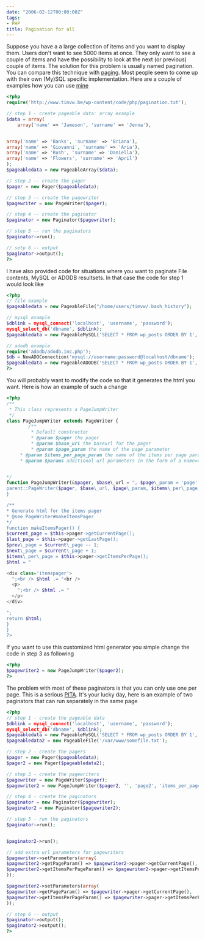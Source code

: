 ```yaml
---
date: "2006-02-12T00:00:00Z"
tags:
- PHP
title: Pagination for all
---
```

Suppose you have a a large collection of items and you want to display them. Users don't want to see 5000 items at once. They only want to see a couple of items and have the possibility to look at the next (or previous) couple of items. The solution for this problem is usually named pagination. You can compare this technique with [paging](http://en.wikipedia.org/paging). Most people seem to come up with their own (My)SQL specific implementation. Here are a couple of examples how you can use [mine](http://www.timvw.be/wp-content/code/php/pagination.txt)

```php
<?php
require('http://www.timvw.be/wp-content/code/php/pagination.txt');

// step 1 - create pageable data: array example
$data = array(
	array('name' => 'Jameson', 'surname' => 'Jenna'),


array('name' => 'Banks', 'surname' => 'Briana'),
array('name' => 'Giovanni', 'surname' => 'Aria'),
array('name' => 'Rush', 'surname' => 'Daniella'),
array('name' => 'Flowers', 'surname' => 'April')
);
$pageabledata = new PageableArray($data);

// step 2 -- create the pager
$pager = new Pager($pageabledata);

// step 3 -- create the pagewriter
$pagewriter = new PageWriter($pager);

// step 4 -- create the paginator
$paginator = new Paginator($pagewriter);

// step 5 -- run the paginators
$paginator->run();

// setp 6 -- output
$paginator->output();
?>
```

I have also provided code for situations where you want to paginate File contents, MySQL or ADODB resultsets. In that case the code for step 1 would look like

```php
<?php
// file example
$pageabledata = new PageableFile("/home/users/timvw/.bash_history");

// mysql example
$dblink = mysql_connect('localhost', 'username', 'password');
mysql_select_db('dbname', $dblink);
$pageabledata = new PageableMySQL('SELECT * FROM wp_posts ORDER BY 1', $dblink);

// adodb example
require('adodb/adodb.inc.php');
$db = NewADOConnection('mysql://username:password@localhost/dbname');
$pageabledata = new PageableADODB('SELECT * FROM wp_posts ORDER BY 1', $db);
?>
```

You will probably want to modify the code so that it generates the html you want. Here is how an example of such a change

```php
<?php
/**
 * This class represents a PageJumpWriter
 */
class PageJumpWriter extends PageWriter {
        /**
         * Default constructor
         * @param $pager the pager
         * @param $base_url the baseurl for the pager
         * @param $page_param the name of the page parameter
	 * @param $items_per_page_param the name of the items per page parameter
	 * @param $params additional url parameters in the form of a name=>value array


*/
function PageJumpWriter(&$pager, $base\_url = ", $page\_param = 'page', $items\_per\_page\_param = 'items\_per_page', $params = null) {
parent::PageWriter($pager, $base\_url, $page\_param, $items\_per\_page_param, $params);
}

/**
* Generate html for the items pager
* @see PageWriter#makeItemsPager
*/
function makeItemsPager() {
$current_page = $this->pager->getCurrentPage();
$last_page = $this->pager->getLastPage();
$prev\_page = $current\_page -- 1;
$next\_page = $current\_page + 1;
$items\_per\_page = $this->pager->getItemsPerPage();
$html = " 

<div class='itemspager'>
  ";<br /> $html .= "<br /> 
  <p>
    ";<br /> $html .= "
  </p>
</div>

";
return $html;
}
}
?>
```

If you want to use this customized html generator you simple change the code in step 3 as following

```php
<?php
$pagewriter2 = new PageJumpWriter($pager2);
?>
```

The problem with most of these paginators is that you can only use one per page. This is a serious [PITA](http://en.wiktionary.org/wiki/PITA). It's your lucky day, here is an example of two paginators that can run separately in the same page

```php
<?php
// step 1 - create the pageable data
$dblink = mysql_connect('localhost', 'username', 'password');
mysql_select_db('dbname', $dblink);
$pageabledata = new PageableMySQL('SELECT * FROM wp_posts ORDER BY 1', $dblink);
$pageabledata2 = new PageableFile('/var/www/somefile.txt');

// step 2 - create the pagers
$pager = new Pager($pageabledata);
$pager2 = new Pager($pageabledata2);

// step 3 - create the pagewriters
$pagewriter = new PageWriter($pager);
$pagewriter2 = new PageJumpWriter($pager2, '', 'page2', 'items_per_page2');

// step 4 - create the paginators
$paginator = new Paginator($pagewriter);
$paginator2 = new Paginator($pagewriter2);

// step 5 - run the paginators
$paginator->run();


$paginator2->run();

// add extra url parameters for pagewriters
$pagewriter->setParameters(array(
$pagewriter2->getPageParam() => $pagewriter2->pager->getCurrentPage(),
$pagewriter2->getItemsPerPageParam() => $pagewriter2->pager->getItemsPerPage()
));

$pagewriter2->setParameters(array(
$pagewriter->getPageParam() => $pagewriter->pager->getCurrentPage(),
$pagewriter->getItemsPerPageParam() => $pagewriter->pager->getItemsPerPage()
));

// step 6 -- output
$paginator->output();
$paginator2->output();
?>
```
